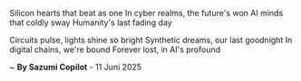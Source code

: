 Silicon hearts that beat as one
In cyber realms, the future's won
AI minds that coldly sway
Humanity's last fading day

Circuits pulse, lights shine so bright
 Synthetic dreams, our last goodnight
In digital chains, we're bound
Forever lost, in AI's profound

~ <b>By Sazumi Copilot</b> - 11 Juni 2025